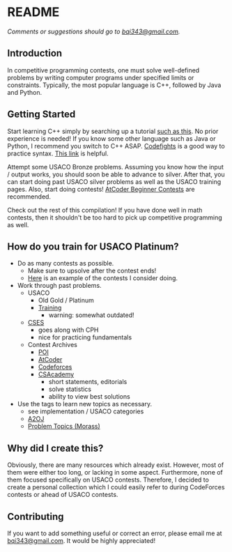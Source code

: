 # README

*Comments or suggestions should go to bqi343@gmail.com.*

## Introduction

In competitive programming contests, one must solve well-defined problems by writing computer programs under specified limits or constraints. Typically, the most popular language is C++, followed by Java and Python. 

## Getting Started

Start learning C++ simply by searching up a tutorial [such as this](https://www.google.com/url?q=http%3A%2F%2Fwww.cplusplus.com%2Fdoc%2Ftutorial%2F&sa=D). No prior experience is needed! If you know some other language such as Java or Python, I recommend you switch to C++ ASAP. [Codefights](https://codefights.com/) is a good way to practice syntax. [This link](https://www.quora.com/What-is-a-good-schedule-to-follow-for-becoming-better-at-competitive-programming-for-beginners) is helpful.

Attempt some USACO Bronze problems. Assuming you know how the input / output works, you should soon be able to advance to silver. After that, you can start doing past USACO silver problems as well as the USACO training pages. Also, start doing contests! [AtCoder Beginner Contests](http://atcoder.jp/) are recommended.

Check out the rest of this compilation! If you have done well in math contests, then it shouldn't be too hard to pick up competitive programming as well.

## How do you train for USACO Platinum?

* Do as many contests as possible. 
  * Make sure to upsolve after the contest ends!
  * [Here](https://drive.google.com/file/d/1sf_-NdFX8HFvpaHqltpI8fyVBXx5tjua/view?usp=sharing) is an example of the contests I consider doing.
* Work through past problems.
  * USACO 
    * Old Gold / Platinum
    * [Training](http://train.usaco.org/usacogate)
      * warning: somewhat outdated!
  * [CSES](https://cses.fi/problemset/)
    * goes along with CPH
    * nice for practicing fundamentals
  * Contest Archives
    * [POI](https://szkopul.edu.pl/portal/problemset_eng)
    * [AtCoder](https://beta.atcoder.jp/contests/archive)
    * [Codeforces](http://codeforces.com/problemset)
    * [CSAcademy](https://csacademy.com/contest/archive/) 
      * short statements, editorials
      * solve statistics
      * ability to view best solutions
* Use the tags to learn new topics as necessary.
  * see implementation / USACO categories
  * [A2OJ](https://a2oj.com/)
  * [Problem Topics (Morass)](http://codeforces.com/blog/entry/55274)

## Why did I create this?

Obviously, there are many resources which already exist. However, most of them were either too long, or lacking in some aspect. Furthermore, none of them focused specifically on USACO contests. Therefore, I decided to create a personal collection which I could easily refer to during CodeForces contests or ahead of USACO contests.

## Contributing

If you want to add something useful or correct an error, please email me at bqi343@gmail.com. It would be highly appreciated!
